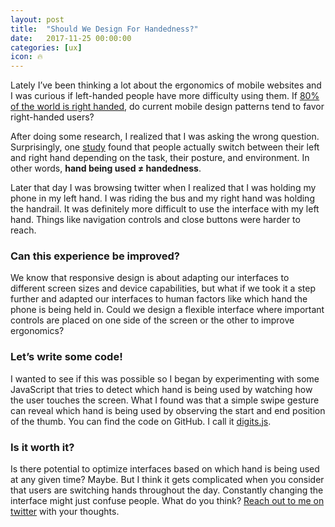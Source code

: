 ```yaml
---
layout: post
title:  "Should We Design For Handedness?"
date:   2017-11-25 00:00:00
categories: [ux]
icon: 🔥
---
```


Lately I’ve been thinking a lot about the ergonomics of mobile websites and I was curious if left-handed people have more difficulty using them. If [80% of the world is right handed](https://www.scientificamerican.com/article/why-are-more-people-right/), do current mobile design patterns tend to favor right-handed users?

After doing some research, I realized that I was asking the wrong question. Surprisingly, one [study](http://www.uxmatters.com/mt/archives/2013/02/how-do-users-really-hold-mobile-devices.php) found that people actually switch between their left and right hand depending on the task, their posture, and environment. In other words, **hand being used ≠ handedness**.

Later that day I was browsing twitter when I realized that I was holding my phone in my left hand. I was riding the bus and my right hand was holding the handrail. It was definitely more difficult to use the interface with my left hand. Things like navigation controls and close buttons were harder to reach.


### Can this experience be improved?

We know that responsive design is about adapting our interfaces to different screen sizes and device capabilities, but what if we took it a step further and adapted our interfaces to human factors like which hand the phone is being held in. Could we design a flexible interface where important controls are placed on one side of the screen or the other to improve ergonomics?

### Let’s write some code!

I wanted to see if this was possible so I began by experimenting with some JavaScript that tries to detect which hand is being used by watching how the user touches the screen. What I found was that a simple swipe gesture can reveal which hand is being used by observing the start and end position of the thumb. You can find the code on GitHub. I call it [digits.js](https://github.com/peterhry/digits.js).


### Is it worth it?

Is there potential to optimize interfaces based on which hand is being used at any given time? Maybe. But I think it gets complicated when you consider that users are switching hands throughout the day. Constantly changing the interface might just confuse people. What do you think? <a href="http://twitter.com/peterhry">Reach out to me on twitter</a> with your thoughts.
